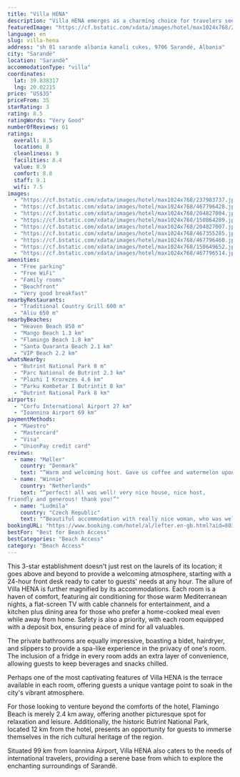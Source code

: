 ```yaml
---
title: "Villa HENA"
description: "Villa HENA emerges as a charming choice for travelers seeking comfort and convenience in Sarandë."
featuredImage: "https://cf.bstatic.com/xdata/images/hotel/max1024x768/237983737.jpg?k=9a567cbc2a7503d89bea5096ffd107649a4f0e9f681828284932e4897c464913&o=&hp=1"
language: en
slug: villa-hena
address: "sh 81 sarande albania kanali cukes, 9706 Sarandë, Albania"
city: "Sarandë"
location: "Sarandë"
accommodationType: "villa"
coordinates:
  lat: 39.838317
  lng: 20.02215
price: "US$35"
priceFrom: 35
starRating: 3
rating: 8.5
ratingWords: "Very Good"
numberOfReviews: 61
ratings:
  overall: 8.5
  location: 8
  cleanliness: 9
  facilities: 8.4
  value: 8.9
  comfort: 8.8
  staff: 9.1
  wifi: 7.5
images:
  - "https://cf.bstatic.com/xdata/images/hotel/max1024x768/237983737.jpg?k=9a567cbc2a7503d89bea5096ffd107649a4f0e9f681828284932e4897c464913&o=&hp=1"
  - "https://cf.bstatic.com/xdata/images/hotel/max1024x768/467796428.jpg?k=d8bc393ffcdb529a2942698f5100ff3d90b4cc928b0b352cbb6784f60d190a69&o=&hp=1"
  - "https://cf.bstatic.com/xdata/images/hotel/max1024x768/204827004.jpg?k=5138011eba47da681ee8827f699a12e3ed2e3acb86819bb4f4a68e91c0560398&o=&hp=1"
  - "https://cf.bstatic.com/xdata/images/hotel/max1024x768/150864289.jpg?k=eaf54e3c9a6812b9bb9150057405a3f0d806755267c718fed92679334bf22ccc&o=&hp=1"
  - "https://cf.bstatic.com/xdata/images/hotel/max1024x768/204827007.jpg?k=32ffb1dd455d6cb804ffac92d85aca2913eeb0c8fedfac4fbd9e2600f418be5e&o=&hp=1"
  - "https://cf.bstatic.com/xdata/images/hotel/max1024x768/467355285.jpg?k=d146f44367127521f2a67a66135f69900a16b73dedb84b68442a852a85739ad2&o=&hp=1"
  - "https://cf.bstatic.com/xdata/images/hotel/max1024x768/467796460.jpg?k=887008a5b80222082f7ff576e107f650087da8e79eff7be16c1fb588701beb10&o=&hp=1"
  - "https://cf.bstatic.com/xdata/images/hotel/max1024x768/150649652.jpg?k=7d4d8ac0c4fe48deb78f83fde33005938a68f910b592313262d1ffa81f8d2dae&o=&hp=1"
  - "https://cf.bstatic.com/xdata/images/hotel/max1024x768/467796514.jpg?k=3557261387dd2c59b6c57afa9386389694149d6ff9bae9fff67ce3270a94949d&o=&hp=1"
amenities:
  - "Free parking"
  - "Free WiFi"
  - "Family rooms"
  - "Beachfront"
  - "Very good breakfast"
nearbyRestaurants:
  - "Traditional Country Grill 600 m"
  - "Aliu 650 m"
nearbyBeaches:
  - "Heaven Beach 850 m"
  - "Mango Beach 1.3 km"
  - "Flamingo Beach 1.8 km"
  - "Santa Quaranta Beach 2.1 km"
  - "VIP Beach 2.2 km"
whatsNearby:
  - "Butrint National Park 0 m"
  - "Parc National de Butrint 2.3 km"
  - "Plazhi I Krorezes 4.6 km"
  - "Parku Kombetar I Butrintit 8 km"
  - "Butrint National Park 8 km"
airports:
  - "Corfu International Airport 27 km"
  - "Ioannina Airport 69 km"
paymentMethods:
  - "Maestro"
  - "Mastercard"
  - "Visa"
  - "UnionPay credit card"
reviews:
  - name: "Møller"
    country: "Denmark"
    text: "“Warm and welcoming host. Gave us coffee and watermelon upon arrival”"
  - name: "Winnie"
    country: "Netherlands"
    text: "“perfect! all was well! very nice house, nice host,
friendly and generous! thank you!”"
  - name: "Ludmila"
    country: "Czech Republic"
    text: "“Beautiful accommodation with really nice woman, who was welcome us.”"
bookingURL: "https://www.booking.com/hotel/al/lefter.en-gb.html?aid=8035640"
bestFor: "Best for Beach Access"
bestCategories: "Beach Access"
category: "Beach Access"
---
```


This 3-star establishment doesn't just rest on the laurels of its location; it goes above and beyond to provide a welcoming atmosphere, starting with a 24-hour front desk ready to cater to guests' needs at any hour. The allure of Villa HENA is further magnified by its accommodations. Each room is a haven of comfort, featuring air conditioning for those warm Mediterranean nights, a flat-screen TV with cable channels for entertainment, and a kitchen plus dining area for those who prefer a home-cooked meal even while away from home. Safety is also a priority, with each room equipped with a deposit box, ensuring peace of mind for all valuables.

The private bathrooms are equally impressive, boasting a bidet, hairdryer, and slippers to provide a spa-like experience in the privacy of one's room. The inclusion of a fridge in every room adds an extra layer of convenience, allowing guests to keep beverages and snacks chilled.

Perhaps one of the most captivating features of Villa HENA is the terrace available in each room, offering guests a unique vantage point to soak in the city's vibrant atmosphere.

For those looking to venture beyond the comforts of the hotel, Flamingo Beach is merely 2.4 km away, offering another picturesque spot for relaxation and leisure. Additionally, the historic Butrint National Park, located 12 km from the hotel, presents an opportunity for guests to immerse themselves in the rich cultural heritage of the region.

Situated 99 km from Ioannina Airport, Villa HENA also caters to the needs of international travelers, providing a serene base from which to explore the enchanting surroundings of Sarandë.